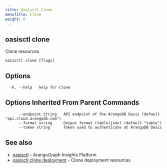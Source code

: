 ```yaml
---
title: Oasisctl Clone
menuTitle: Clone
weight: 6
---
```

## oasisctl clone

Clone resources

```
oasisctl clone [flags]
```

## Options
```
  -h, --help   help for clone
```

## Options Inherited From Parent Commands
```
      --endpoint string   API endpoint of the ArangoDB Oasis (default "api.cloud.arangodb.com")
      --format string     Output format (table|json) (default "table")
      --token string      Token used to authenticate at ArangoDB Oasis
```

## See also
* [oasisctl](../options.md)	 - ArangoGraph Insights Platform
* [oasisctl clone deployment](clone-deployment.md)	 - Clone deployment resources

